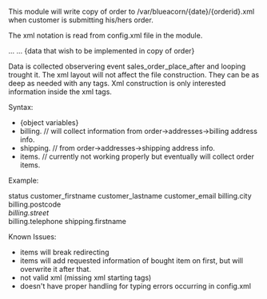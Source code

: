 This module will write copy of order to /var/blueacorn/{date}/{orderid}.xml when customer is submitting his/hers order.

The xml notation is read from config.xml file in the module. 

<config>
  <global>
    ...
  </global>
  ...
  <blueacorn>
    <export>
      <order>
        {data that wish to be implemented in copy of order}
      </order>
    </export>
  </blueacorn>
</config>


Data is collected observering event sales_order_place_after and looping trought it.
The xml layout will not affect the file construction. They can be as deep as needed with any tags.
Xml construction is only interested information inside the xml tags.

Syntax:
- {object variables}
- billing.	// will collect information from order->addresses->billing address info.
- shipping.	// from order->addresses->shipping address info.
- items.	// currently not working properly but eventually will collect order items.

Example:

<blueacorn>
  <export>
    <order>
       <status>status</status>
       <firstname>customer_firstname</firstname>
       <lastname>customer_lastname</lastname>
       <email>customer_email</email>
       <billing>
         <city>billing.city</city>
         <zip>billing.postcode</zip>
         <address>billing.street</address>
         <phone>billing.telephone</phone>
           <shipping>
             <receiper>shipping.firstname</receiper>
           </shipping>
       </billing>
    </order>
  </export>
</blueacorn>


Known Issues:
- items will break redirecting
- items will add requested information of bought item on first, but will overwrite it after that.
- not valid xml (missing xml starting tags)
- doesn't have proper handling for typing errors occurring in config.xml
